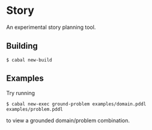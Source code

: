 Story
=====

An experimental story planning tool.


Building
--------

```
$ cabal new-build
```


Examples
--------

Try running

```
$ cabal new-exec ground-problem examples/domain.pddl examples/problem.pddl
```

to view a grounded domain/problem combination.
